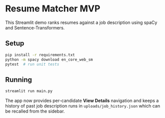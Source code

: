 # Resume Matcher MVP

This Streamlit demo ranks resumes against a job description using spaCy and Sentence-Transformers.

## Setup

```bash
pip install -r requirements.txt
python -m spacy download en_core_web_sm
pytest  # run unit tests
```

## Running

```bash
streamlit run main.py
```

The app now provides per-candidate **View Details** navigation and keeps a history
of past job description runs in `uploads/job_history.json` which can be recalled
from the sidebar.